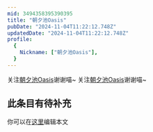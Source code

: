 ```yaml
---
mid: 3494358395390395
title: "朝夕池Oasis"
pubDate: "2024-11-04T11:22:12.748Z"
updatedDate: "2024-11-04T11:22:12.748Z"
profile:
  {
    Nickname: ["朝夕池Oasis"],
  }
---
```


关注[朝夕池Oasis](https://space.bilibili.com/3494358395390395)谢谢喵~ 关注[朝夕池Oasis](https://space.bilibili.com/3494358395390395)谢谢喵~

## 此条目有待补充
你可以在[这里](https://github.com/Yuhanawa/VTuber.ICU-Content/edit/master/v/朝夕池Oasis/index.md)编辑本文
